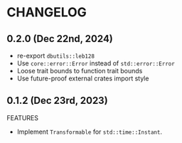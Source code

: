 # CHANGELOG

## 0.2.0 (Dec 22nd, 2024)

- re-export `dbutils::leb128`
- Use `core::error::Error` instead of `std::error::Error`
- Loose trait bounds to function trait bounds
- Use future-proof external crates import style

## 0.1.2 (Dec 23rd, 2023)

FEATURES

- Implement `Transformable` for `std::time::Instant`.

